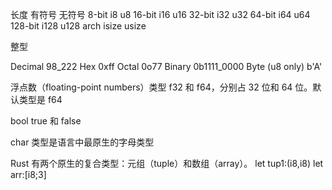 
长度	有符号	无符号
8-bit	i8	u8
16-bit	i16	u16
32-bit	i32	u32
64-bit	i64	u64
128-bit	i128	u128
arch	isize	usize

整型

Decimal	98_222
Hex	0xff
Octal	0o77
Binary	0b1111_0000
Byte (u8 only)	b'A'

 浮点数（floating-point numbers）类型
 f32 和 f64，分别占 32 位和 64 位。默认类型是 f64

 bool true 和 false

char 类型是语言中最原生的字母类型


Rust 有两个原生的复合类型：元组（tuple）和数组（array）。
let tup1:(i8,i8)
let arr:[i8;3]














